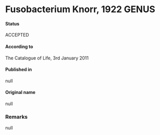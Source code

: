 # Fusobacterium Knorr, 1922 GENUS

#### Status
ACCEPTED

#### According to
The Catalogue of Life, 3rd January 2011

#### Published in
null

#### Original name
null

### Remarks
null